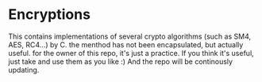 # Encryptions
This contains implementations of several crypto algorithms (such as SM4, AES, RC4...)  by C.
the menthod has not been  encapsulated, but actually useful.
for the owner of this repo, it's just a practice. If you think it's useful, just take and use them as you like :)
And the repo will be continously updating.
